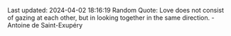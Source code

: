 Last updated: 2024-04-02 18:16:19
Random Quote: Love does not consist of gazing at each other, but in looking together in the same direction. - Antoine de Saint-Exupéry